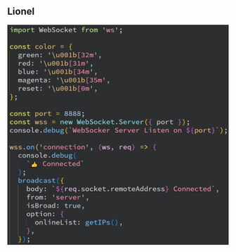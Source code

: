 ## Lionel

![](https://github.com/Tksi/lionel-theme/blob/f2eceb601f1e5c9d1d43ef8eb30d6e59e59989dd/img.png)

